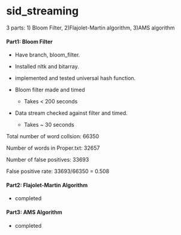 # sid_streaming
3 parts: 1) Bloom Filter, 2)Flajolet-Martin algorithm, 3)AMS algorithm

#### Part1: Bloom Filter

* Have branch, bloom_filter.

* Installed nltk and bitarray.

* implemented and tested universal hash function.

* Bloom filter made and timed
   * Takes < 200 seconds

* Data stream checked against filter and timed.
    * Takes ~ 30 seconds
    
Total number of word collsion: 66350

Number of words in Proper.txt: 32657

Number of false positives: 33693

False positive rate: 33693/66350 = 0.508

#### Part2: Flajolet-Martin Algorithm

* completed

#### Part3: AMS Algorithm

* completed